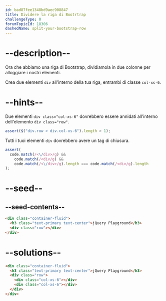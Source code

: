 ```yaml
---
id: bad87fee1348bd9aec908847
title: Dividere la riga di Bootrtrap
challengeType: 0
forumTopicId: 18306
dashedName: split-your-bootstrap-row
---
```


# --description--

Ora che abbiamo una riga di Bootstrap, dividiamola in due colonne per alloggiare i nostri elementi.

Crea due elementi `div` all'interno della tua riga, entrambi di classe `col-xs-6`.

# --hints--

Due elementi `div class="col-xs-6"` dovrebbero essere annidati all'interno dell'elemento `div class="row"`.

```js
assert($("div.row > div.col-xs-6").length > 1);
```

Tutti i tuoi elementi `div` dovrebbero avere un tag di chiusura.

```js
assert(
  code.match(/<\/div>/g) &&
    code.match(/<div/g) &&
    code.match(/<\/div>/g).length === code.match(/<div/g).length
);
```

# --seed--

## --seed-contents--

```html
<div class="container-fluid">
  <h3 class="text-primary text-center">jQuery Playground</h3>
  <div class="row"></div>
</div>
```

# --solutions--

```html
<div class="container-fluid">
  <h3 class="text-primary text-center">jQuery Playground</h3>
  <div class="row">
    <div class="col-xs-6"></div>
    <div class="col-xs-6"></div>
  </div>
</div>
```
